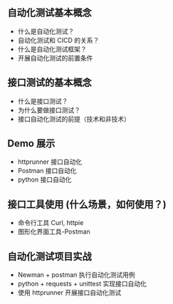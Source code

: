 ## 自动化测试基本概念

- 什么是自动化测试？
- 自动化测试和 CICD 的关系？
- 什么是自动化测试框架？
- 开展自动化测试的前置条件

## 接口测试的基本概念

- 什么是接口测试？
- 为什么要做接口测试？
- 接口自动化测试的前提（技术和非技术）

## Demo 展示

- httprunner 接口自动化
- Postman 接口自动化
- python 接口自动化

## 接口工具使用 (什么场景，如何使用？)

- 命令行工具 Curl, httpie
- 图形化界面工具-Postman

## 自动化测试项目实战

- Newman + postman 执行自动化测试用例
- python + requests + unittest 实现接口自动化
- 使用 httprunner 开展接口自动化测试
